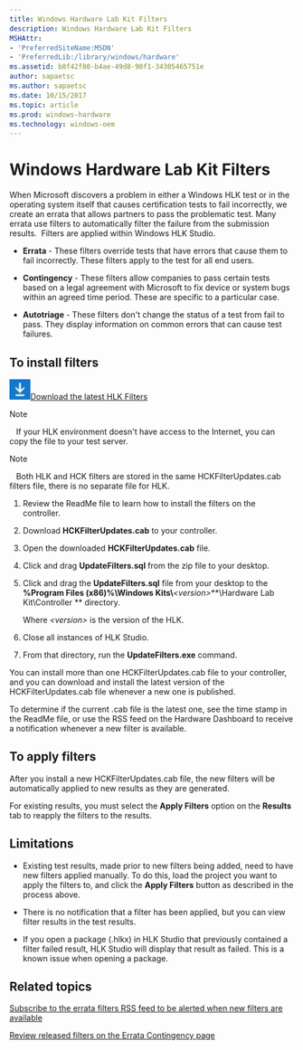 ```yaml
---
title: Windows Hardware Lab Kit Filters
description: Windows Hardware Lab Kit Filters
MSHAttr:
- 'PreferredSiteName:MSDN'
- 'PreferredLib:/library/windows/hardware'
ms.assetid: b8f42f80-b4ae-49d8-90f1-34305465751e
author: sapaetsc
ms.author: sapaetsc
ms.date: 10/15/2017
ms.topic: article
ms.prod: windows-hardware
ms.technology: windows-oem
---
```


# Windows Hardware Lab Kit Filters


When Microsoft discovers a problem in either a Windows HLK test or in the operating system itself that causes certification tests to fail incorrectly, we create an errata that allows partners to pass the problematic test. Many errata use filters to automatically filter the failure from the submission results.  Filters are applied within Windows HLK Studio.

-   **Errata** - These filters override tests that have errors that cause them to fail incorrectly. These filters apply to the test for all end users.

-   **Contingency** - These filters allow companies to pass certain tests based on a legal agreement with Microsoft to fix device or system bugs within an agreed time period. These are specific to a particular case.

-   **Autotriage** - These filters don't change the status of a test from fail to pass. They display information on common errors that can cause test failures.

## <span id="To_install_filters"></span><span id="to_install_filters"></span><span id="TO_INSTALL_FILTERS"></span>To install filters


![download image](images/downloadbutton.jpg)[Download the latest HLK Filters](https://sysdev.microsoft.com/member/SubmissionWizard/LegalExemptions/HCKFilterUpdates.cab)

>[!NOTE]
>  
If your HLK environment doesn't have access to the Internet, you can copy the file to your test server.

>[!NOTE]
>  
Both HLK and HCK filters are stored in the same HCKFilterUpdates.cab filters file, there is no separate file for HLK.

1.  Review the ReadMe file to learn how to install the filters on the controller.

2.  Download **HCKFilterUpdates.cab** to your controller.

3.  Open the downloaded **HCKFilterUpdates.cab** file.

4.  Click and drag **UpdateFilters.sql** from the zip file to your desktop.

5.  Click and drag the **UpdateFilters.sql** file from your desktop to the **%Program Files (x86)%\\Windows Kits\\***&lt;version&gt;***\\Hardware Lab Kit\\Controller ** directory.

    Where *&lt;version&gt;* is the version of the HLK.

6.  Close all instances of HLK Studio.

7.  From that directory, run the **UpdateFilters.exe** command.

You can install more than one HCKFilterUpdates.cab file to your controller, and you can download and install the latest version of the HCKFilterUpdates.cab file whenever a new one is published.

To determine if the current .cab file is the latest one, see the time stamp in the ReadMe file, or use the RSS feed on the Hardware Dashboard to receive a notification whenever a new filter is available.

## <span id="To_apply_filters"></span><span id="to_apply_filters"></span><span id="TO_APPLY_FILTERS"></span>To apply filters


After you install a new HCKFilterUpdates.cab file, the new filters will be automatically applied to new results as they are generated.

For existing results, you must select the **Apply Filters** option on the **Results** tab to reapply the filters to the results.

## <span id="Limitations"></span><span id="limitations"></span><span id="LIMITATIONS"></span>Limitations


-   Existing test results, made prior to new filters being added, need to have new filters applied manually. To do this, load the project you want to apply the filters to, and click the **Apply Filters** button as described in the process above.

-   There is no notification that a filter has been applied, but you can view filter results in the test results.

-   If you open a package (.hlkx) in HLK Studio that previously contained a filter failed result, HLK Studio will display that result as failed. This is a known issue when opening a package.

## <span id="related_topics"></span>Related topics


[Subscribe to the errata filters RSS feed to be alerted when new filters are available](http://sysdev.microsoft.com/member/SubmissionWizard/LegalExemptions/HCKFilterUpdates.xml)

[Review released filters on the Errata Contingency page](https://sysdev.microsoft.com/EC/)

 

 







